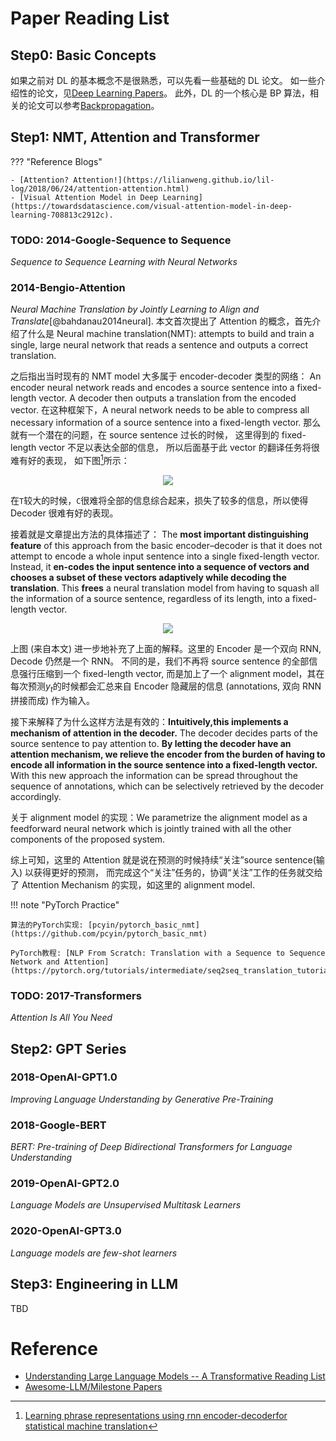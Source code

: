# Paper Reading List

## Step0: Basic Concepts
如果之前对 DL 的基本概念不是很熟悉，可以先看一些基础的 DL 论文。
如一些介绍性的论文，见[Deep Learning Papers](../../datascience/dl/paper.md)。
此外，DL 的一个核心是 BP 算法，相关的论文可以参考[Backpropagation](../../datascience/dl/bp/index.md)。

## Step1: NMT, Attention and Transformer

??? "Reference Blogs"

    - [Attention? Attention!](https://lilianweng.github.io/lil-log/2018/06/24/attention-attention.html)
    - [Visual Attention Model in Deep Learning](https://towardsdatascience.com/visual-attention-model-in-deep-learning-708813c2912c).

### TODO: 2014-Google-Sequence to Sequence
*Sequence to Sequence Learning with Neural Networks*

### 2014-Bengio-Attention
*Neural Machine Translation by Jointly Learning to Align and Translate*[@bahdanau2014neural].
本文首次提出了 Attention 的概念，首先介绍了什么是 Neural machine translation(NMT):
attempts to build and train a single, large neural network that reads a sentence
and outputs a correct translation.

之后指出当时现有的 NMT model 大多属于 encoder-decoder 类型的网络：
An encoder neural network reads and encodes a source sentence into a fixed-length vector.
A decoder then outputs a translation from the encoded vector.
在这种框架下，A neural network needs to be able to compress all necessary
information of a source sentence into a fixed-length vector.
那么就有一个潜在的问题，在 source sentence 过长的时候，
这里得到的 fixed-length vector 不足以表达全部的信息，
所以后面基于此 vector 的翻译任务将很难有好的表现，
如下图[^1]所示：

<center>
<img src="https://i.loli.net/2021/02/24/SDztCQbhuq34FYc.png">
</center>


在`T`较大的时候，`C`很难将全部的信息综合起来，损失了较多的信息，所以使得 Decoder 很难有好的表现。

接着就是文章提出方法的具体描述了：
The **most important distinguishing feature** of this approach from the
basic encoder–decoder is that it does not attempt to encode a whole
input sentence into a single fixed-length vector.
Instead, it **en-codes the input sentence into a sequence of vectors and chooses a
subset of these vectors adaptively while decoding the translation**.
This **frees** a neural translation model from having to squash
all the information of a source sentence, regardless of its length, into a fixed-length vector.

<center>
<img src="https://i.loli.net/2021/02/24/2J1d9zXWIp8rht5.png">
</center>

上图 (来自本文) 进一步地补充了上面的解释。这里的 Encoder 是一个双向 RNN, Decode 仍然是一个 RNN。
不同的是，我们不再将 source sentence 的全部信息强行压缩到一个 fixed-length vector,
而是加上了一个 alignment model，其在每次预测$y_t$的时候都会汇总来自 Encoder 隐藏层的信息 (annotations, 双向 RNN 拼接而成) 作为输入。

接下来解释了为什么这样方法是有效的：**Intuitively,this implements a mechanism of attention in the decoder.**
The decoder decides parts of the source sentence to pay attention to.
**By letting the decoder have an attention mechanism, we relieve the encoder
from the burden of having to encode all information in the source sentence into a fixed-length vector.**
With this new approach the information can be spread throughout the sequence of annotations,
which can be selectively retrieved by the decoder accordingly.

关于 alignment model 的实现：We parametrize the alignment model as a feedforward neural network
which is jointly trained with all the other components of the proposed system.

综上可知，这里的 Attention 就是说在预测的时候持续“关注”source sentence(输入) 以获得更好的预测，
而完成这个“关注”任务的，协调“关注”工作的任务就交给了 Attention Mechanism 的实现，如这里的 alignment model.


!!! note "PyTorch Practice"

    算法的PyTorch实现: [pcyin/pytorch_basic_nmt](https://github.com/pcyin/pytorch_basic_nmt)

    PyTorch教程: [NLP From Scratch: Translation with a Sequence to Sequence Network and Attention](https://pytorch.org/tutorials/intermediate/seq2seq_translation_tutorial.html)


### TODO: 2017-Transformers
*Attention Is All You Need*

## Step2: GPT Series

### 2018-OpenAI-GPT1.0
*Improving Language Understanding by Generative Pre-Training*

### 2018-Google-BERT
*BERT: Pre-training of Deep Bidirectional Transformers for Language Understanding*

### 2019-OpenAI-GPT2.0
*Language Models are Unsupervised Multitask Learners*

### 2020-OpenAI-GPT3.0
*Language models are few-shot learners*

## Step3: Engineering in LLM
TBD


# Reference
- [Understanding Large Language Models -- A Transformative Reading List](https://sebastianraschka.com/blog/2023/llm-reading-list.html)
- [Awesome-LLM/Milestone Papers](https://github.com/Hannibal046/Awesome-LLM?tab=readme-ov-file#milestone-papers)


[^1]: [Learning phrase representations using rnn encoder-decoderfor statistical machine translation](https://arxiv.org/pdf/1406.1078.pdf)



